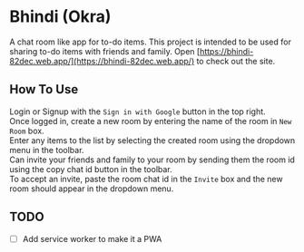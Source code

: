 # Bhindi (Okra)

A chat room like app for to-do items.
This project is intended to be used for sharing to-do items with friends and family.
Open [https://bhindi-82dec.web.app/](https://bhindi-82dec.web.app/) to check out the site.

## How To Use

Login or Signup with the `Sign in with Google` button in the top right. <br />
Once logged in, create a new room by entering the name of the room in `New Room` box. <br />
Enter any items to the list by selecting the created room using the dropdown menu in the toolbar. <br />
Can invite your friends and family to your room by sending them the room id using the copy chat id button in the toolbar. <br />
To accept an invite, paste the room chat id in the `Invite` box and the new room should appear in the dropdown menu.

## TODO

- [ ] Add service worker to make it a PWA